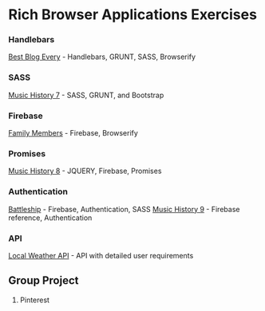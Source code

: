 # Rich Browser Applications Exercises

### Handlebars
[Best Blog Every](RBA_HANDLEBARS_BLOG.md) - Handlebars, GRUNT, SASS, Browserify


### SASS
[Music History 7](MUSIC_HISTORY_07.md) - SASS, GRUNT, and Bootstrap


### Firebase
[Family Members](RBA_FAMILY_MEMBERS.md) - Firebase, Browserify


### Promises
[Music History 8](MUSIC_HISTORY_08.md) - JQUERY, Firebase, Promises


### Authentication
[Battleship](RBA_BATTLESHIP.md) - Firebase, Authentication, SASS
[Music History 9](MUSIC_HISTORY_09.md) - Firebase reference, Authentication


### API
[Local Weather API](RBA_API_WEATHER_APP.md) - API with detailed user requirements


## Group Project
1. Pinterest